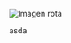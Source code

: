 ![Imagen rota](https://github.com/BayronP33/Parcial-2-Bodega-/blob/main/imagen-inexistente.png)

asda
